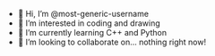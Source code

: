 - 👋 Hi, I’m @most-generic-username
- 👀 I’m interested in coding and drawing
- 🌱 I’m currently learning C++ and Python
- 💞️ I’m looking to collaborate on... nothing right now!

<!---
most-generic-username/most-generic-username is a ✨ special ✨ repository because its `README.md` (this file) appears on your GitHub profile.
You can click the Preview link to take a look at your changes.
--->
